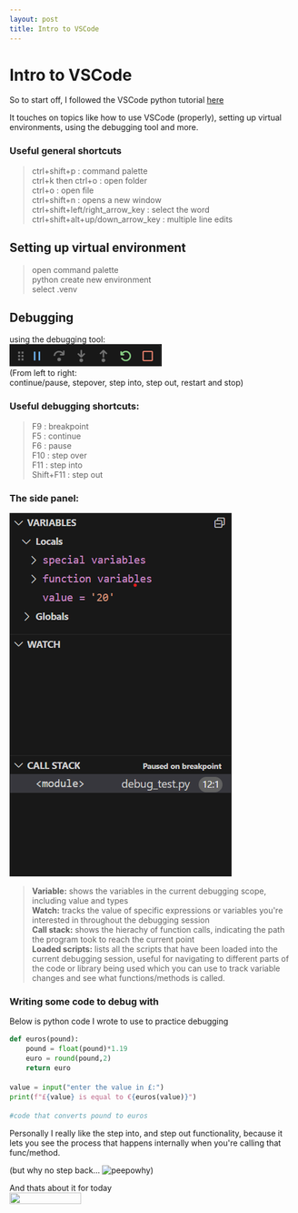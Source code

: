 ```yaml
---
layout: post
title: Intro to VSCode
---
```


# Intro to VSCode
So to start off, I followed the VSCode python tutorial <a href="https://code.visualstudio.com/docs/python/python-tutorial" target="_blank">here</a>

It touches on topics like how to use VSCode (properly), setting up virtual environments, using the debugging tool and more.

### **Useful general shortcuts**  
> ctrl+shift+p : command palette    
> ctrl+k then ctrl+o : open folder  
> ctrl+o : open file    
> ctrl+shift+n : opens a new window     
> ctrl+shift+left/right_arrow_key : select the word
> ctrl+shift+alt+up/down_arrow_key : multiple line edits    
>

## Setting up virtual environment

> open command palette    
> python create new environment     
> select .venv

## Debugging
using the debugging tool:     
![debugging tool bar](/images/debugging%20tool%20bar.png)   
(From left to right:     
continue/pause, stepover, step into, step out, restart and stop) 

### **Useful debugging shortcuts:**    
> F9 : breakpoint   
> F5 : continue     
> F6 : pause    
> F10 : step over   
> F11 : step into   
> Shift+F11 : step out  

### The side panel:

![sidepanel](/images/debugging_sidebar.png)

> **Variable:** shows the variables in the current debugging scope, including value and types  
> **Watch:** tracks the value of specific expressions or variables you're interested in throughout the debugging session        
> **Call stack:** shows the hierachy of function calls, indicating the path the program took to reach the current point          
> **Loaded scripts:** lists all the scripts that have been loaded into the current debugging session, useful for navigating to different parts of the code or library being used
which you can use to track variable changes and see what functions/methods is called.   

### Writing some code to debug with
Below is python code I wrote to use to practice debugging 

```python
def euros(pound):
    pound = float(pound)*1.19
    euro = round(pound,2)
    return euro

value = input("enter the value in £:")
print(f"£{value} is equal to €{euros(value)}")

#code that converts pound to euros
```

Personally I really like the step into, and step out functionality, because it lets you see the process that happens internally when you're calling that func/method.   

(but why no step back... <img src= "https://shiyingwucl.github.io/blob/posts/images/PeepoWhy.png" alt="peepowhy" width="25" >)

And thats about it for today    
<img src="https://tenor.com/en-GB/view/sad-cat-sunakook-tired-exhausted-gif-10606272476729293300.gif" width="50%" height="50%" />